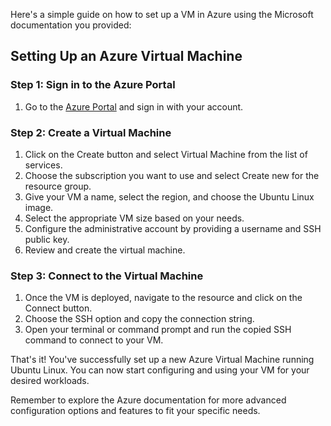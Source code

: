 Here's a simple guide on how to set up a VM in Azure using the Microsoft documentation you provided:

## Setting Up an Azure Virtual Machine

### Step 1: Sign in to the Azure Portal
1. Go to the [Azure Portal](https://portal.azure.com/) and sign in with your account.

### Step 2: Create a Virtual Machine
1. Click on the Create button and select Virtual Machine from the list of services.
2. Choose the subscription you want to use and select Create new for the resource group.
3. Give your VM a name, select the region, and choose the Ubuntu Linux image.
4. Select the appropriate VM size based on your needs.
5. Configure the administrative account by providing a username and SSH public key.
6. Review and create the virtual machine.

### Step 3: Connect to the Virtual Machine
1. Once the VM is deployed, navigate to the resource and click on the Connect button.
2. Choose the SSH option and copy the connection string.
3. Open your terminal or command prompt and run the copied SSH command to connect to your VM.

That's it! You've successfully set up a new Azure Virtual Machine running Ubuntu Linux. You can now start configuring and using your VM for your desired workloads.

Remember to explore the Azure documentation for more advanced configuration options and features to fit your specific needs.
